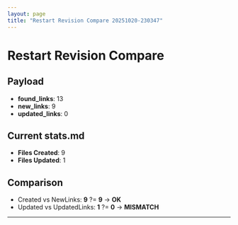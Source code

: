 ```yaml
---
layout: page
title: "Restart Revision Compare 20251020-230347"
---
```


# Restart Revision Compare

## Payload
- **found_links**: 13
- **new_links**: 9
- **updated_links**: 0

## Current stats.md
- **Files Created**: 9
- **Files Updated**: 1

## Comparison
- Created vs NewLinks: **9** ?= **9** → **OK**
- Updated vs UpdatedLinks: **1** ?= **0** → **MISMATCH**

---

